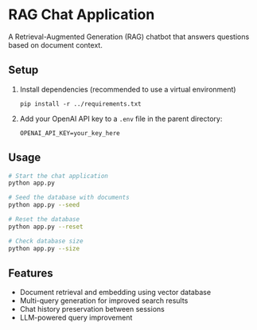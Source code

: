 # RAG Chat Application

A Retrieval-Augmented Generation (RAG) chatbot that answers questions based on document context.

## Setup

1. Install dependencies (recommended to use a virtual environment)
    ```
    pip install -r ../requirements.txt
    ```
2. Add your OpenAI API key to a `.env` file in the parent directory:
    ```
    OPENAI_API_KEY=your_key_here
    ```

## Usage

```bash
# Start the chat application
python app.py

# Seed the database with documents
python app.py --seed

# Reset the database
python app.py --reset

# Check database size
python app.py --size
```

## Features

- Document retrieval and embedding using vector database
- Multi-query generation for improved search results
- Chat history preservation between sessions
- LLM-powered query improvement

